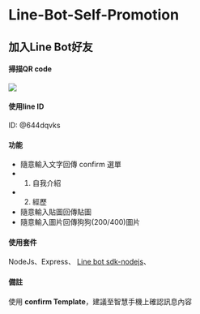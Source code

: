 # Line-Bot-Self-Promotion

## 加入Line Bot好友

#### 掃描QR code
![](https://i.imgur.com/HnVGQsV.png)

#### 使用line ID
ID: @644dqvks

#### 功能
- 隨意輸入文字回傳 confirm 選單
- 1. 自我介紹
- 2. 經歷
- 隨意輸入貼圖回傳貼圖
- 隨意輸入圖片回傳狗狗(200/400)圖片

#### 使用套件
NodeJs、Express、
[Line bot sdk-nodejs](https://github.com/line/line-bot-sdk-nodejs)、


#### 備註
使用 **confirm Template**，建議至智慧手機上確認訊息內容
